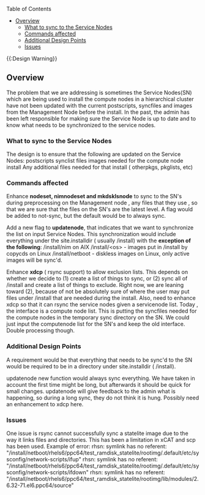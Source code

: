 <!-- START doctoc generated TOC please keep comment here to allow auto update -->
<!-- DON'T EDIT THIS SECTION, INSTEAD RE-RUN doctoc TO UPDATE -->
Table of Contents

- [Overview](#overview)
  - [What to sync to the Service Nodes](#what-to-sync-to-the-service-nodes)
  - [Commands affected](#commands-affected)
  - [Additional Design Points](#additional-design-points)
  - [Issues](#issues)

<!-- END doctoc generated TOC please keep comment here to allow auto update -->

{{:Design Warning}} 


## Overview

The problem that we are addressing is sometimes the Service Nodes(SN) which are being used to install the compute nodes in a hierarchical cluster have not been updated with the current postscripts, syncfiles and images from the Management Node before the install. In the past, the admin has been left responsible for making sure the Service Node is up to date and to know what needs to be synchronized to the service nodes. 

### What to sync to the Service Nodes

The design is to ensure that the following are updated on the Service Nodes: postscripts synclist files images needed for the compute node install Any additional files needed for that install ( otherpkgs, pkglists, etc) 

### Commands affected

Enhance **nodeset, nimnodeset and mkdsklsnode** to sync to the SN's during preprocessing on the Management node , any files that they use , so that we are sure that the files on the SN's are the latest level. A flag would be added to not-sync, but the default would be to always sync. 

Add a new flag to **updatenode**, that indicates that we want to synchronize the list on input Service Nodes. This synchronization would include everything under the site.installdir ( usually /install) with the **exception of the following**: /install/nim on AIX /install/&lt;os&gt; \- images put in /install by copycds on Linux /install/netboot - diskless images on Linux, only active images will be sync'd. 

Enhance **xdcp** ( rsync support) to allow exclusion lists. This depends on whether we decide to (1) create a list of things to sync, or (2) sync all of /install and create a list of things to exclude. Right now, we are leaning toward (2), because of not be absolutely sure of where the user may put files under /install that are needed during the install. Also, need to enhance xdcp so that it can rsync the service nodes given a servicenode list. Today , the interface is a compute node list. This is putting the syncfiles needed for the compute nodes in the temporary sync directory on the SN. We could just input the computenode list for the SN's and keep the old interface. Double processing though. 

### Additional Design Points

A requirement would be that everything that needs to be sync'd to the SN would be required to be in a directory under site.installdir ( /install). 

updatenode new function would always sync everything. We have taken in account the first time might be long, but afterwards it should be quick for small changes. updatenode will give feedback to the admin what is happening, so during a long sync, they do not think it is hung. Possibly need an enhancement to xdcp here. 

### Issues

One issue is rsync cannot successfully sync a statelite image due to the way it links files and directories. This has been a limitation in xCAT and scp has been used. Example of error: rhsn: symlink has no referent: "/install/netboot/rhels6/ppc64/test_ramdisk_statelite/rootimg/.default/etc/sysconfig/network-scripts/ifup" rhsn: symlink has no referent: "/install/netboot/rhels6/ppc64/test_ramdisk_statelite/rootimg/.default/etc/sysconfig/network-scripts/ifdown" rhsn: symlink has no referent: "/install/netboot/rhels6/ppc64/test_ramdisk_statelite/rootimg/lib/modules/2.6.32-71.el6.ppc64/source" 
